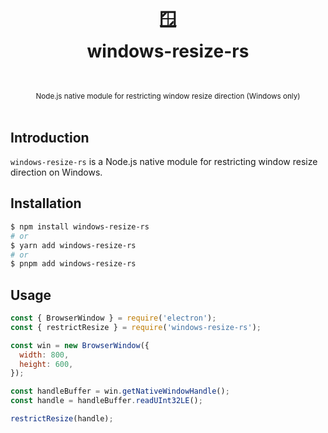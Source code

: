 <h1 align="center">
  <br />
  🪟
  <br />
  windows-resize-rs
  <sup>
    <br />
    <br />
  </sup>
</h1>

<div align="center">
  <sup>Node.js native module for restricting window resize direction (Windows only)</sup>
  <br />
  <br />
</div>

## Introduction

`windows-resize-rs` is a Node.js native module for restricting window resize direction on Windows.

## Installation

```bash
$ npm install windows-resize-rs
# or
$ yarn add windows-resize-rs
# or
$ pnpm add windows-resize-rs
```

## Usage

```js
const { BrowserWindow } = require('electron');
const { restrictResize } = require('windows-resize-rs');

const win = new BrowserWindow({
  width: 800,
  height: 600,
});

const handleBuffer = win.getNativeWindowHandle();
const handle = handleBuffer.readUInt32LE();

restrictResize(handle);
```